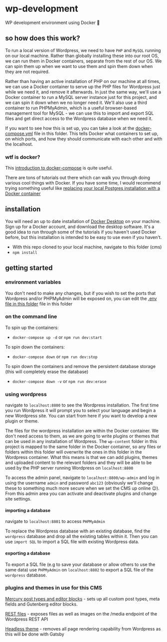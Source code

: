 # wp-development

WP development environment using Docker 🐳

## so how does this work?

To run a local version of Wordpress, we need to have `PHP` and `MySQL` running
on our local machine. Rather than globally installing these into our root OS, we
can run them in Docker containers, separate from the rest of our OS. We can spin
them up when we want to use them and spin them down when they are not required.

Rather than having an active installation of PHP on our machine at all times, we
can use a Docker container to serve up the PHP files for Wordpress just while we
need it, and remove it afterwards. In just the same way, we'll use a Docker
container to run a MySQL server instance just for this project, and we can spin
it down when we no longer need it. We'll also use a third container to run
PHPMyAdmin, which is a useful browser-based management tool for MySQL - we can
use this to import and export SQL files and get direct access to the Wordpress
database when we need it.

If you want to see how this is set up, you can take a look at the
[docker-compose.yml](./docker-compose.yml) file in this folder. This tells
Docker what containers to set up, on which ports, and how they should
communicate with each other and with the localhost.

### wtf is docker?

This
[introduction to docker-compose](https://hackernoon.com/practical-introduction-to-docker-compose-d34e79c4c2b6)
is quite useful.

There are tons of tutorials out there which can walk you through doing various
cool things with Docker. If you have some time, I would recommend trying
something useful like
[replacing your local Postgres installation with a Docker container](https://linuxhint.com/run_postgresql_docker_compose/)

## installation

You will need an up to date installation of
[Docker Desktop](https://www.docker.com/get-started) on your machine. Sign up
for a Docker account, and download the desktop software. It's a good idea to run
through some of the tutorials if you haven't used Docker before, but this
installation is intended to be easy to use even if you haven't.

- With this repo cloned to your local machine, navigate to this folder (cms)
- `npm install`

## getting started

### environment variables

You don't need to make any changes, but if you wish to set the ports that
Wordpress and/or PHPMyAdmin will be exposed on, you can edit the [.env file in this folder](./.env)
file in this folder

### on the command line

To spin up the containers:

- `docker-compose up -d` or `npm run dev:start`

To spin down the containers:

- `docker-compose down` or `npm run dev:stop`

To spin down the containers and remove the persistent database storage (this
will completely erase the database)

- `docker-compose down -v` or `npm run dev:erase`

### using wordpress

navigate to `localhost:8800` to see the Wordpress installation. The first time
you run Wordpress it will prompt you to select your language and begin a new
Wordpress site. You can start from here if you want to develop a new plugin or
theme.

The files for the wordpress installation are within the Docker container. We
don't need access to them, as we are going to write plugins or themes that can
be used in any installation of Wordpress. The `wp-content` folder in this
project is mapped to the same folder in the Docker container, so any files or
folders within this folder will overwrite the ones in this folder in the
Wordpress container. What this means is that we can add plugins, themes and
uploaded content to the relevant folders and they will be able to be used by the
PHP server running Wordpress on `localhost:8800`

To access the admin panel, navigate to `localhost:8800/wp-admin` and log in
using the username `admin` and password `abc123` (obviously we'll change these
to something much more secure when we set the CMS up online 😉). From this admin
area you can activate and deactivate plugins and change site settings.

#### importing a database

navigate to `localhost:8801` to access `PHPMyAdmin`

To replace the Wordpress database with an existing database, find the
`wordpress` database and drop all the existing tables within it. Then you can
use `import SQL` to import a SQL file with existing Wordpress data.

#### exporting a database

To export a SQL file (e.g to save your database or allow others to use the same
data) use `PHPMyAdmin` on `localhost:8802` to export a SQL file of the
`wordpress` database.

### plugins and themes in use for this CMS

[Mercury post types and editor blocks](./wp-content/plugins/mercury) - sets up
all custom post types, meta fields and Gutenberg editor blocks.

[REST files](./wp-content/plugins/REST-files) - exposes files as well as images
on the /media endpoint of the Wordpress REST API

[Headless theme](./wp-content/themes/headless) - removes all page rendering
capability from Wordpress as this will be done with Gatsby
